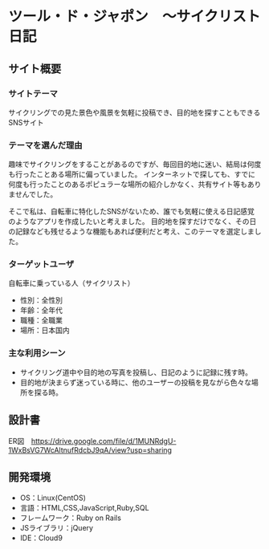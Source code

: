 # ツール・ド・ジャポン　〜サイクリスト日記

## サイト概要
### サイトテーマ
 サイクリングでの見た景色や風景を気軽に投稿でき、目的地を探すこともできるSNSサイト

### テーマを選んだ理由
 趣味でサイクリングをすることがあるのですが、毎回目的地に迷い、結局は何度も行ったことある場所に偏っていました。
 インターネットで探しても、すでに何度も行ったことのあるポピュラーな場所の紹介しかなく、共有サイト等もありませんでした。
 
 そこで私は、自転車に特化したSNSがないため、誰でも気軽に使える日記感覚のようなアプリを作成したいと考えました。
 目的地を探すだけでなく、その日の記録なども残せるような機能もあれば便利だと考え、このテーマを選定しました。

### ターゲットユーザ
 自転車に乗っている人（サイクリスト）
- 性別：全性別
- 年齢：全年代
- 職種：全職業
- 場所：日本国内

### 主な利用シーン
- サイクリング道中や目的地の写真を投稿し、日記のように記録に残す時。
- 目的地が決まらず迷っている時に、他のユーザーの投稿を見ながら色々な場所を探る時。

## 設計書
 ER図　https://drive.google.com/file/d/1MUNRdgU-1WxBsVG7WcAltnufRdcbJ9qA/view?usp=sharing

## 開発環境
- OS：Linux(CentOS)
- 言語：HTML,CSS,JavaScript,Ruby,SQL
- フレームワーク：Ruby on Rails
- JSライブラリ：jQuery
- IDE：Cloud9